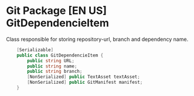# Git Package [EN US] GitDependencieItem
Class responsible for storing repository-url, branch and dependency name.
```c#
    [Serializable]
    public class GitDependencieItem {
        public string URL;
        public string name;
        public string branch;
        [NonSerialized] public TextAsset textAsset;
        [NonSerialized] public GitManifest manifest;
    }
```